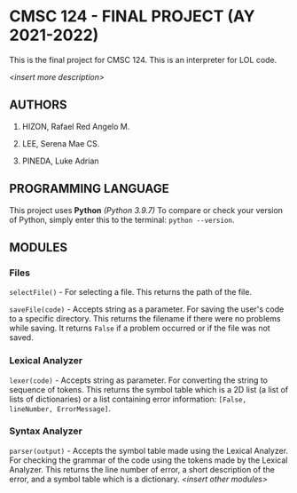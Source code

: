 
#  CMSC 124 - FINAL PROJECT (AY 2021-2022)

This is the final project for CMSC 124. This is an interpreter for LOL code.

*<insert  more  description\>*

  
  

##  AUTHORS

1. HIZON, Rafael Red Angelo M.

2. LEE, Serena Mae CS.

3. PINEDA, Luke Adrian


##  PROGRAMMING LANGUAGE

This project uses **Python**  _(Python 3.9.7)_  To compare or check your version of Python, simply enter this to the terminal: `python --version`.  
  

##  MODULES
  

###  Files

`selectFile()` - For selecting a file. This returns the path of the file.

`saveFile(code)` - Accepts string as a parameter. For saving the user's code to a specific directory. This returns the filename if there were no problems while saving. It returns `False` if a problem occurred or if the file was not saved.
  
###  Lexical Analyzer

`lexer(code)` - Accepts string as parameter. For converting the string to sequence of tokens. This returns the symbol table which is a  2D list (a list of lists of dictionaries) or a list containing error information: `[False, lineNumber, ErrorMessage]`.

### Syntax Analyzer

`parser(output)` - Accepts the symbol table made using the Lexical Analyzer. For checking the grammar of the code using the tokens made by the Lexical Analyzer. This returns the line number of error, a short description of the error, and a symbol table which is a dictionary.
*<insert  other  modules\>*
